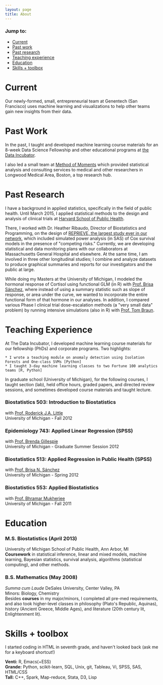 ```yaml
---
layout: page
title: About
---
```


### Jump to:
* [Current](./#current)
* [Past work](./#work)
* [Past research](./#research)
* [Teaching experience](./#taught)
* [Education](./#educ)
* [Skills + toolbox](./#skills)

<div id="current">
    <h1>Current</h1>
    <p>
	Our newly-formed, small, entrepreneurial team at Genentech (San
	Francisco) uses machine learning and visualizations to help other teams
	gain new insights from their data.
    </p>
</div>


<div id="work">
<h1>Past Work</h1>
<p>
    In the past, I taught and developed machine learning course materials for
    an 8-week Data Science Fellowship and other educational programs at <a href="http://thedataincubator.com" target="_blank">the Data Incubator</a>.
</p>
<p>
   I also led a small team at <a href="http://methodofmoments.io" target="_blank">Method of Moments</a> which
   provided statistical analysis and consulting services to medical and other
   researchers in Longwood Medical Area, Boston, a top research hub.
</p>
</div>

<div id="research">
<h1>Past Research</h1>

<p>
    I have a background in applied statistics, specifically in the field of
    public health. Until March 2015, I applied statistical methods to the
    design and analysis of clinical trials at <a href="http://www.hsph.harvard.edu/cbar" target="_blank">Harvard School of Public Health</a>.
</p>
<p>
    There, I worked with Dr. Heather Ribaudo, Director of Biostatistics and
    Programming, on the design of <a href="http://reprievetrial.org" target="_blank">REPRIEVE, the largest study ever in our network</a>,
    which included simulated power analysis (in SAS) of Cox survival models in
    the presence of "competing risks." Currently, we are developing statistical
    and data monitoring plans with our collaborators at Massachusetts General
    Hospital and elsewhere.  At the same time, I am involved in three other
    longitudinal studies; I combine and analyze datasets to produce graphical
    summaries and reports for our investigators and the public at large.
</p>

<p>
    While doing my Masters at the University of Michigan, I modeled the
    hormonal response of Cortisol using functional GLM (in R) with <a href="http://www.sph.umich.edu/iscr/faculty/profile.cfm?uniqname=brisa">Prof. Brisa Sánchez</a>,
    where instead of using a summary statistic such as slope of response, or
    area under the curve, we wanted to incorporate the entire functional form
    of that hormone in our analyses. In addition, I compared various Phase I
    clinical trial dose-escalation methods (a "very small data" problem) by
    running intensive simulations (also in R) with <a href="http://www.sph.umich.edu/iscr/faculty/profile.cfm?uniqname=tombraun">Prof. Tom Braun</a>.
</p>
</div>

<div id="taught">
<h1>Teaching Experience</h1>
<p>
    At The Data Incubator, I developed machine learning course materials for
    our fellowship (PhDs) and corporate programs. Two highlights:
</p>

    * I wrote a teaching module on anomaly detection using Isolation Forests and One-class SVMs [Python]
    * I taught 3-day machine learning classes to two Fortune 100 analytics teams [R, Python]

<p>
    In graduate school (University of Michigan), for the following courses, I
    taught section (lab), held office hours, graded papers, and directed review
    sessions, and sometimes developed course materials and taught lecture.
</p>

<h3>Biostatistics 503: Introduction to Biostatistics</h3>

<p>with <a href="http://www.sph.umich.edu/iscr/faculty/profile.cfm?uniqname=rlittle">Prof. Roderick J.A. Little</a> <br />
University of Michigan - Fall 2012</p>

<h3>Epidemiology 743: Applied Linear Regression (SPSS)</h3>

<p>with <a href="http://www.sph.umich.edu/iscr/faculty/profile.cfm?uniqname=bgillesp">Prof. Brenda Gillespie</a> <br />
University of Michigan - Graduate Summer Session 2012</p>

<h3>Biostatistics 513: Applied Regression in Public Health (SPSS)</h3>

<p>with <a href="http://www.sph.umich.edu/iscr/faculty/profile.cfm?uniqname=brisa">Prof. Brisa N. Sánchez</a> <br />
University of Michigan - Spring 2012</p>

<h3>Biostatistics 553: Applied Biostatistics</h3>

<p>with <a href="http://www.sph.umich.edu/iscr/faculty/profile.cfm?uniqname=bhramar">Prof. Bhramar Mukherjee</a> <br />
University of Michigan - Fall 2011</p>
</div>

<div id="educ">
<h1>Education</h1>

<h3>M.S. Biostatistics (April 2013)</h3>

<p>University of Michigan School of Public Health, Ann Arbor, MI <br />
<b>Coursework</b> in statistical inference, linear and mixed models, machine learning, Bayesian statistics, survival analysis, algorithms (statistical computing), and other methods.  </p>

<h3>B.S. Mathematics (May 2008)</h3>

<p><i>Summa cum Laude</i>
DeSales University, Center Valley, PA <br />
Minors: Biology, Chemistry  <br />
Besides <b>courses</b> in my major/minors, I completed all pre-med requirements, and also took higher-level classes in philosophy (Plato's Republic, Aquinas), history (Ancient Greece, Middle Ages), and literature (20th century lit, Enlightenment lit). </p>
</div>


<div id="skills">
<h1>Skills + toolbox</h1>

<p>I started coding in HTML in seventh grade, and haven't looked back (ask me for a keyboard shortcut!)</p>

<p><b>Venti:</b> R, Emacs(+ESS) <br />
<b>Grande:</b> Python, scikit-learn, SQL, Unix, git, Tableau, Vi, SPSS, SAS, HTML/CSS <br />
<b>Tall:</b> C++, Spark, Map-reduce, Stata, D3, Lisp
